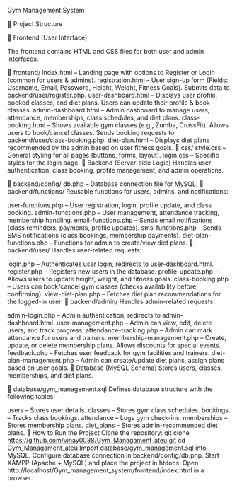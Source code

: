 Gym Management System

📂 Project Structure

📌 Frontend (User Interface)

The frontend contains HTML and CSS files for both user and admin interfaces.

📁 frontend/
index.html – Landing page with options to Register or Login (common for users & admins).
registration.html – User sign-up form (Fields: Username, Email, Password, Height, Weight, Fitness Goals). Submits data to backend/user/register.php.
user-dashboard.html – Displays user profile, booked classes, and diet plans. Users can update their profile & book classes.
admin-dashboard.html – Admin dashboard to manage users, attendance, memberships, class schedules, and diet plans.
class-booking.html – Shows available gym classes (e.g., Zumba, CrossFit). Allows users to book/cancel classes. Sends booking requests to backend/user/class-booking.php.
diet-plan.html – Displays diet plans recommended by the admin based on user fitness goals.
📁 css/
style.css – General styling for all pages (buttons, forms, layout).
login.css – Specific styles for the login page.
📌 Backend (Server-side Logic)
Handles user authentication, class booking, profile management, and admin operations.

📁 backend/config/
db.php – Database connection file for MySQL.
📁 backend/functions/
Reusable functions for users, admins, and notifications:

user-functions.php – User registration, login, profile update, and class booking.
admin-functions.php – User management, attendance tracking, membership handling.
email-functions.php – Sends email notifications (class reminders, payments, profile updates).
sms-functions.php – Sends SMS notifications (class bookings, membership payments).
diet-plan-functions.php – Functions for admin to create/view diet plans.
📁 backend/user/
Handles user-related requests:

login.php – Authenticates user login, redirects to user-dashboard.html.
register.php – Registers new users in the database.
profile-update.php – Allows users to update height, weight, and fitness goals.
class-booking.php – Users can book/cancel gym classes (checks availability before confirming).
view-diet-plan.php – Fetches diet plan recommendations for the logged-in user.
📁 backend/admin/
Handles admin-related requests:

admin-login.php – Admin authentication, redirects to admin-dashboard.html.
user-management.php – Admin can view, edit, delete users, and track progress.
attendance-tracking.php – Admin can mark attendance for users and trainers.
membership-management.php – Create, update, or delete membership plans. Allows discounts for special events.
feedback.php – Fetches user feedback for gym facilities and trainers.
diet-plan-management.php – Admin can create/update diet plans, assign plans based on user goals.
📌 Database (MySQL Schema)
Stores users, classes, memberships, and diet plans.

📁 database/gym_management.sql
Defines database structure with the following tables:

users – Stores user details.
classes – Stores gym class schedules.
bookings – Tracks class bookings.
attendance – Logs gym check-ins.
memberships – Stores membership plans.
diet_plans – Stores admin-recommended diet plans.
🚀 How to Run the Project
Clone the repository:
git clone https://github.com/vinay0038/Gym_Managament_ateu.git
cd Gym_Managament_ateu
Import database/gym_management.sql into MySQL.
Configure database connection in backend/config/db.php.
Start XAMPP (Apache + MySQL) and place the project in htdocs.
Open http://localhost/Gym_management_system/frontend/index.html in a browser.
